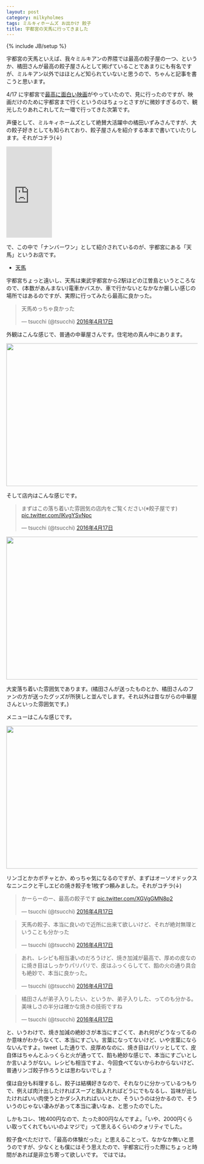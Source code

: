 ```yaml
---
layout: post
category: milkyholmes
tags: ミルキィホームズ お出かけ 餃子
title: 宇都宮の天馬に行ってきました
---
```

{% include JB/setup %}

宇都宮の天馬といえば、我々ミルキアンの界隈では最高の餃子屋の一つ、というか、橘田さんが最高の餃子屋さんとして掲げていることであまりにも有名ですが、ミルキアン以外ではほとんど知られていないと思うので、ちゃんと記事を書こうと思います。

4/17 に宇都宮で[最高に面白い映画](http://mh-movie.com/)がやっていたので、見に行ったのですが、映画だけのために宇都宮まで行くというのはちょっとさすがに微妙すぎるので、観光したりあれこれしてた一環で行ってきた次第です。

声優として、ミルキィホームズとして絶賛大活躍中の橘田いずみさんですが、大の餃子好きとしても知られており、餃子屋さんを紹介する本まで書いていたりします。それがコチラ(↓)

<iframe src="http://rcm-fe.amazon-adsystem.com/e/cm?t=tsucchisblog-22&o=9&p=8&l=as1&asins=4048994042&ref=qf_sp_asin_til&fc1=000000&IS2=1&lt1=_blank&m=amazon&lc1=0000FF&bc1=000000&bg1=FFFFFF&f=ifr" style="width:120px;height:240px;" scrolling="no" marginwidth="0" marginheight="0" frameborder="0"></iframe>

で、この中で「ナンバーワン」として紹介されているのが、宇都宮にある「天馬」というお店です。

+ [天馬](http://tabelog.com/tochigi/A0901/A090101/9003574/)

宇都宮ちょっと遠いし、天馬は東武宇都宮から2駅ほどの江曽島というところなので、(本数があんまない)電車かバスか、車で行かないとなかなか厳しい感じの場所ではあるのですが、実際に行ってみたら最高に良かった。

<blockquote class="twitter-tweet" data-lang="ja"><p lang="ja" dir="ltr">天馬めっちゃ良かった</p>&mdash; tsucchi (@tsucchi) <a href="https://twitter.com/tsucchi/status/721569023234707457">2016年4月17日</a></blockquote>
<script async src="//platform.twitter.com/widgets.js" charset="utf-8"></script>

外観はこんな感じで、普通の中華屋さんです。住宅地の真ん中にあります。

<img width="669" height="376" src="https://lh3.googleusercontent.com/QduOlsYBnixJVQFb_heaz0SHSNl5YOSvwUNTy5BTmcazKOTWbCP2t-Mxj5ppSvugNUQk-wUvxfk7zBWflXYxF-nEPAwO4sVJs-L3zsDkh2ckBuXrAZpBg3zOIxU-lq0y_0Dlh3UZovXNz9X_71POodouTQrm120ojHS0mzO_5uqCWioBVBcKaggSiXbZUNJcUH-C5ddydAN_WwpiSEx01r8zdsSnNarc36D5SHqBL4VV-45gvZ2q_gKajWPjqRF3fQweBCor0c5LIzJMgV54PXsrcmauZ9zG0mUF8-6LtkRgIOwKHpljPB2cn-mBJrnAMjOqBXrB8orOXIL7ZB81gsxwEhXdLpyKC7eWjuGALOI3u0nRjQtf8qoOAyM93DPPm9qkwK2gn6H_4C40O4Xq1pTUgzXvYU40xpvzcHIG5nRe3m7RgkoqPcHkoi9uq7hnDpl4N1KxVMV1Fk-pm_z6GacSJQrDz1E-Mi9YC6pbvE1v-6xQZIz_EylRN2kNljSV8V1Q6nCbnhF3SSsHBwt2CzeKRi4Yym0Aguqc3LNDGkC2WeGaDmF9PPu3eoemdgnl4i2E=w669-h376-no">

そして店内はこんな感じです。

<blockquote class="twitter-tweet" data-lang="ja"><p lang="ja" dir="ltr">まずはこの落ち着いた雰囲気の店内をご覧ください(※餃子屋です) <a href="https://t.co/IKvgYSvNpc">pic.twitter.com/IKvgYSvNpc</a></p>&mdash; tsucchi (@tsucchi) <a href="https://twitter.com/tsucchi/status/721569430291939328">2016年4月17日</a></blockquote>
<script async src="//platform.twitter.com/widgets.js" charset="utf-8"></script>

<img width="669" height="376" src="https://lh3.googleusercontent.com/v3rnPqE3z3TJsyZKKqpfOZnXwOuBNEjTAge7npb8fZ757BANg4JX18KDlf1LrIgWJ9bEPCH-UPECpkBi3kgT4ft5uAev9ZRB7NIj4_tGB9oxKX_OduLnh2D-LOjwY3oWdFHcPVUnJ8R6B6oIfgZN8pi0xl612mrLO6e45o3eBxVcHPo9rtLvT7pVHUNmg15aB-G3d2VL0ZesL4X9B1gIpA_MqnxB81Tiglh9lE086klzvljkdPZLSKtMSJ1ou06w0T9uU0yKuAVgpJkeq2nlcp4xtJ15PzVgAO0hs0tb0MzGEzMUnUntk22F6Kk1ZlpojvRNZVSW7GfIqLQaps2B9itK5wnngTBEqtabsC_E-3HnhaTniCJWClf_eHbU9L67QCUoWbOZOtKarSZmkwJaG03BOm8ICxnGP1Sse2kZx61H6EctZSJNgLalL8fQlqqC3RVN5OMaayFypcuZQTW0Zm0LQvhDtso9Q59005pSomqcxWCh6dKgneczPac8Q7DNZRq3mo_0D4pHVchrWzhbMXu23dwAaWGJQD1HAcAAH2N2ZXr5XCM3x72p5xiivZYLbkY9=w669-h376-no">

大変落ち着いた雰囲気であります。(橘田さんが送ったものとか、橘田さんのファンの方が送ったグッズが所狭しと並んでします。それ以外は昔ながらの中華屋さんといった雰囲気です。)

メニューはこんな感じです。

<img width="669" height="376" src="https://lh3.googleusercontent.com/HLHELx-oyoQ-d0YJWgxrG1OxSfJSL7TNT9tnSgMRPVDFAIBNztL2wisfUG1hRcgjRhrKBk3PoKi9OvRAcIMUYKLchW__Gztb1Zd3_2dthzH87qiOJCB4R17bylnt_9-Xy6oHIctbacItX0zEctJH2sjGBLAx0tmwSYoI3fP4gYVD861hqaGSmhEWmuLhMtDHvUFlpB3FniK3aVLw98kol9f046sb65zxHeb7diUIuywkFK7w6RX8pQXt2X_fAtKdcHn67Z9lPlN_JNv8eRsXdIo-UZwHzRTdHVsIm6ReNfrio9PAcP0fd6iptiFILlE53Md3jgiHsnZ2Nvg3pvrYIq74yOva9pbwrpiV4TSiejxSCHRUjoMc3tfbuWykPG2ZMq2mU93mlwC-gU1dfxFE4baBOnzmjlzm-m8rqIE4Hgi7gEpNNTBSqbuaBFouV5L6m37gD4Rdo9wNb5p4Ju1M_Ppewt_l8_oJEtGNVHjU2-w4yqRQHhkPsXzDgtw3IECnYMY770vSmKV1o9YuUov5xDKTfxqwWPphR0jufYfUr0iSd-x5-Y_jAjrc3sW8x2xRcRe-=w669-h376-no">

リンゴとかカボチャとか、めっちゃ気になるのですが、まずはオーソオドックスなニンニクと干しエビの焼き餃子を1枚ずつ頼みました。それがコチラ(↓)

<blockquote class="twitter-tweet" data-lang="ja"><p lang="ja" dir="ltr">かーらーのー、最高の餃子です <a href="https://t.co/XGVgGMN8p2">pic.twitter.com/XGVgGMN8p2</a></p>&mdash; tsucchi (@tsucchi) <a href="https://twitter.com/tsucchi/status/721569618033127424">2016年4月17日</a></blockquote>
<script async src="//platform.twitter.com/widgets.js" charset="utf-8"></script>

<blockquote class="twitter-tweet" data-lang="ja"><p lang="ja" dir="ltr">天馬の餃子、本当に良いので近所に出来て欲しいけど、それが絶対無理ということも分かった</p>&mdash; tsucchi (@tsucchi) <a href="https://twitter.com/tsucchi/status/721570151460503552">2016年4月17日</a></blockquote>
<script async src="//platform.twitter.com/widgets.js" charset="utf-8"></script>

<blockquote class="twitter-tweet" data-lang="ja"><p lang="ja" dir="ltr">あれ、レシピも相当凄いのだろうけど、焼き加減が最高で、厚めの皮なのに焼き目はしっかりパリパリで、皮はふっくらしてて、餡の火の通り具合も絶妙で、本当に良かった。</p>&mdash; tsucchi (@tsucchi) <a href="https://twitter.com/tsucchi/status/721570724041756672">2016年4月17日</a></blockquote>
<script async src="//platform.twitter.com/widgets.js" charset="utf-8"></script>

<blockquote class="twitter-tweet" data-lang="ja"><p lang="ja" dir="ltr">橘田さんが弟子入りしたい、というか、弟子入りした、ってのも分かる。美味しさの半分は確かな焼きの技術ですね</p>&mdash; tsucchi (@tsucchi) <a href="https://twitter.com/tsucchi/status/721571027877105664">2016年4月17日</a></blockquote>
<script async src="//platform.twitter.com/widgets.js" charset="utf-8"></script>

と、いうわけで、焼き加減の絶妙さが本当にすごくて、あれ何がどうなってるのか意味がわからなくて、本当にすごい。言葉になってないけど、いや言葉にならないんですよ。tweet した通りで、皮厚めなのに、焼き目はパリッとしてて、皮自体はちゃんとふっくらと火が通ってて、餡も絶妙な感じで、本当にすごいとしか言いようがない。レシピも相当ですよ、今回食べてないからわからないけど、普通リンゴ餃子作ろうとは思わないでしょ？

僕は自分も料理するし、餃子は結構好きなので、それなりに分かっているつもりで、例えば肉汁出したければスープと脂入れればどうにでもなるし、旨味が出したければいい肉使うとかダシ入れればいいとか、そういうのは分かるので、そういうのじゃない凄みがあって本当に凄いなぁ、と思ったのでした。

しかもコレ、1枚400円なので、たった800円なんですよ。「いや、2000円くらい取ってくれてもいいのよマジで」って思えるくらいのクォリティでした。

餃子食べただけで、「最高の体験だった」と思えることって、なかなか無いと思うのですが、少なくとも僕にはそう思えたので、宇都宮に行った際にちょっと時間があれば是非立ち寄って欲しいです。
ではでは。
